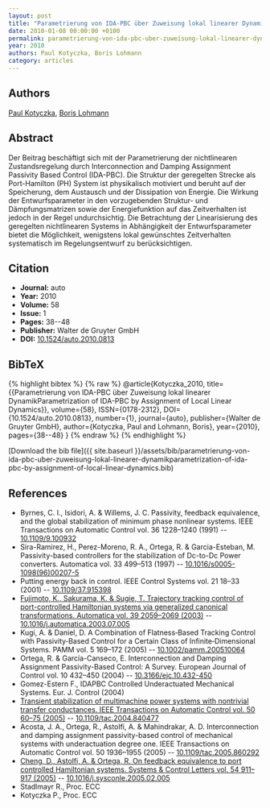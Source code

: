```yaml
---
layout: post
title: "Parametrierung von IDA-PBC über Zuweisung lokal linearer DynamikParametrization of IDA-PBC by Assignment of Local Linear Dynamics"
date: 2010-01-08 00:00:00 +0100
permalink: parametrierung-von-ida-pbc-uber-zuweisung-lokal-linearer-dynamikparametrization-of-ida-pbc-by-assignment-of-local-linear-dynamics
year: 2010
authors: Paul Kotyczka, Boris Lohmann
category: articles
---
```

 
## Authors
[Paul Kotyczka](authors/paul-kotyczka), [Boris Lohmann](authors/boris-lohmann)
 
## Abstract
Der Beitrag beschäftigt sich mit der Parametrierung der nichtlinearen Zustandsregelung durch Interconnection and Damping Assignment Passivity Based Control (IDA-PBC). Die Struktur der geregelten Strecke als Port-Hamilton (PH) System ist physikalisch motiviert und beruht auf der Speicherung, dem Austausch und der Dissipation von Energie. Die Wirkung der Entwurfsparameter in den vorzugebenden Struktur- und Dämpfungsmatrizen sowie der Energiefunktion auf das Zeitverhalten ist jedoch in der Regel undurchsichtig. Die Betrachtung der Linearisierung des geregelten nichtlinearen Systems in Abhängigkeit der Entwurfsparameter bietet die Möglichkeit, wenigstens lokal gewünschtes Zeitverhalten systematisch im Regelungsentwurf zu berücksichtigen.
 
## Citation
- **Journal:** auto
- **Year:** 2010
- **Volume:** 58
- **Issue:** 1
- **Pages:** 38--48
- **Publisher:** Walter de Gruyter GmbH
- **DOI:** [10.1524/auto.2010.0813](https://doi.org/10.1524/auto.2010.0813)
 
## BibTeX
{% highlight bibtex %}
{% raw %}
@article{Kotyczka_2010,
  title={{Parametrierung von IDA-PBC über Zuweisung lokal linearer DynamikParametrization of IDA-PBC by Assignment of Local Linear Dynamics}},
  volume={58},
  ISSN={0178-2312},
  DOI={10.1524/auto.2010.0813},
  number={1},
  journal={auto},
  publisher={Walter de Gruyter GmbH},
  author={Kotyczka, Paul and Lohmann, Boris},
  year={2010},
  pages={38--48}
}
{% endraw %}
{% endhighlight %}
 
[Download the bib file]({{ site.baseurl }}/assets/bib/parametrierung-von-ida-pbc-uber-zuweisung-lokal-linearer-dynamikparametrization-of-ida-pbc-by-assignment-of-local-linear-dynamics.bib)
 
## References
- Byrnes, C. I., Isidori, A. & Willems, J. C. Passivity, feedback equivalence, and the global stabilization of minimum phase nonlinear systems. IEEE Transactions on Automatic Control vol. 36 1228–1240 (1991) -- [10.1109/9.100932](https://doi.org/10.1109/9.100932)
- Sira-Ramirez, H., Perez-Moreno, R. A., Ortega, R. & Garcia-Esteban, M. Passivity-based controllers for the stabilization of Dc-to-Dc Power converters. Automatica vol. 33 499–513 (1997) -- [10.1016/s0005-1098(96)00207-5](https://doi.org/10.1016/s0005-1098(96)00207-5)
- Putting energy back in control. IEEE Control Systems vol. 21 18–33 (2001) -- [10.1109/37.915398](https://doi.org/10.1109/37.915398)
- [Fujimoto, K., Sakurama, K. & Sugie, T. Trajectory tracking control of port-controlled Hamiltonian systems via generalized canonical transformations. Automatica vol. 39 2059–2069 (2003)](trajectory-tracking-control-of-port-controlled-hamiltonian-systems-via-generalized-canonical-transformations) -- [10.1016/j.automatica.2003.07.005](https://doi.org/10.1016/j.automatica.2003.07.005)
- Kugi, A. & Daniel, D. A Combination of Flatness‐Based Tracking Control with Passivity‐Based Control for a Certain Class of Infinite‐Dimensional Systems. PAMM vol. 5 169–172 (2005) -- [10.1002/pamm.200510064](https://doi.org/10.1002/pamm.200510064)
- Ortega, R. & García-Canseco, E. Interconnection and Damping Assignment Passivity-Based Control: A Survey. European Journal of Control vol. 10 432–450 (2004) -- [10.3166/ejc.10.432-450](https://doi.org/10.3166/ejc.10.432-450)
- Gomez-Estern F., IDAPBC Controlled Underactuated Mechanical Systems. Eur. J. Control (2004)
- [Transient stabilization of multimachine power systems with nontrivial transfer conductances. IEEE Transactions on Automatic Control vol. 50 60–75 (2005)](transient-stabilization-of-multimachine-power-systems-with-nontrivial-transfer-conductances) -- [10.1109/tac.2004.840477](https://doi.org/10.1109/tac.2004.840477)
- Acosta, J. A., Ortega, R., Astolfi, A. & Mahindrakar, A. D. Interconnection and damping assignment passivity-based control of mechanical systems with underactuation degree one. IEEE Transactions on Automatic Control vol. 50 1936–1955 (2005) -- [10.1109/tac.2005.860292](https://doi.org/10.1109/tac.2005.860292)
- [Cheng, D., Astolfi, A. & Ortega, R. On feedback equivalence to port controlled Hamiltonian systems. Systems &amp; Control Letters vol. 54 911–917 (2005)](on-feedback-equivalence-to-port-controlled-hamiltonian-systems) -- [10.1016/j.sysconle.2005.02.005](https://doi.org/10.1016/j.sysconle.2005.02.005)
- Stadlmayr R., Proc. ECC
- Kotyczka P., Proc. ECC

